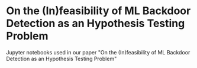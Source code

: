 # On the (In)feasibility of ML Backdoor Detection as an Hypothesis Testing Problem

Jupyter notebooks used in our paper "On the (In)feasibility of ML Backdoor Detection as an Hypothesis Testing Problem"


